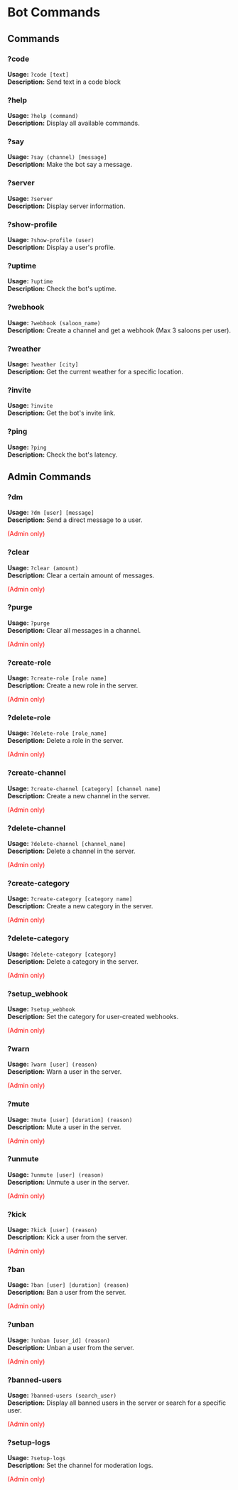 # Bot Commands

## Commands

### ?code
**Usage:** `?code [text]`  
**Description:** Send text in a code block

### ?help
**Usage:** `?help (command)`  
**Description:** Display all available commands.

### ?say
**Usage:** `?say (channel) [message]`  
**Description:** Make the bot say a message.

### ?server
**Usage:** `?server`  
**Description:** Display server information.

### ?show-profile
**Usage:** `?show-profile (user)`  
**Description:** Display a user's profile.

### ?uptime
**Usage:** `?uptime`  
**Description:** Check the bot's uptime.

### ?webhook
**Usage:** `?webhook (saloon_name)`  
**Description:** Create a channel and get a webhook (Max 3 saloons per user).

### ?weather
**Usage:** `?weather [city]`  
**Description:** Get the current weather for a specific location.

### ?invite
**Usage:** `?invite`  
**Description:** Get the bot's invite link.

### ?ping
**Usage:** `?ping`  
**Description:** Check the bot's latency.

## Admin Commands

### ?dm
**Usage:** `?dm [user] [message]`  
**Description:** Send a direct message to a user.  
<div style="color: red;">(Admin only)</div>

### ?clear
**Usage:** `?clear (amount)`  
**Description:** Clear a certain amount of messages.  
<div style="color: red;">(Admin only)</div>

### ?purge
**Usage:** `?purge`  
**Description:** Clear all messages in a channel.  
<div style="color: red;">(Admin only)</div>

### ?create-role
**Usage:** `?create-role [role name]`  
**Description:** Create a new role in the server.  
<div style="color: red;">(Admin only)</div>

### ?delete-role
**Usage:** `?delete-role [role_name]`  
**Description:** Delete a role in the server.  
<div style="color: red;">(Admin only)</div>

### ?create-channel
**Usage:** `?create-channel [category] [channel name]`  
**Description:** Create a new channel in the server.  
<div style="color: red;">(Admin only)</div>

### ?delete-channel
**Usage:** `?delete-channel [channel_name]`  
**Description:** Delete a channel in the server.  
<div style="color: red;">(Admin only)</div>

### ?create-category
**Usage:** `?create-category [category name]`  
**Description:** Create a new category in the server.  
<div style="color: red;">(Admin only)</div>

### ?delete-category
**Usage:** `?delete-category [category]`  
**Description:** Delete a category in the server.  
<div style="color: red;">(Admin only)</div>

### ?setup_webhook
**Usage:** `?setup_webhook`  
**Description:** Set the category for user-created webhooks.  
<div style="color: red;">(Admin only)</div>

### ?warn
**Usage:** `?warn [user] (reason)`  
**Description:** Warn a user in the server.  
<div style="color: red;">(Admin only)</div>

### ?mute
**Usage:** `?mute [user] [duration] (reason)`  
**Description:** Mute a user in the server.  
<div style="color: red;">(Admin only)</div>

### ?unmute
**Usage:** `?unmute [user] (reason)`  
**Description:** Unmute a user in the server.  
<div style="color: red;">(Admin only)</div>

### ?kick
**Usage:** `?kick [user] (reason)`  
**Description:** Kick a user from the server.  
<div style="color: red;">(Admin only)</div>

### ?ban
**Usage:** `?ban [user] [duration] (reason)`  
**Description:** Ban a user from the server.  
<div style="color: red;">(Admin only)</div>

### ?unban
**Usage:** `?unban [user_id] (reason)`  
**Description:** Unban a user from the server.  
<div style="color: red;">(Admin only)</div>

### ?banned-users
**Usage:** `?banned-users (search_user)`  
**Description:** Display all banned users in the server or search for a specific user.  
<div style="color: red;">(Admin only)</div>

### ?setup-logs
**Usage:** `?setup-logs`  
**Description:** Set the channel for moderation logs.  
<div style="color: red;">(Admin only)</div>
